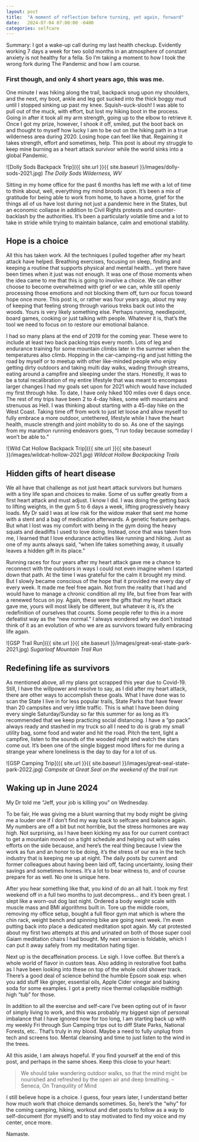 ```yaml
---
layout: post
title:  "A moment of reflection before turning, yet again, forward"
date:   2024-07-04 07:00:00 -0400
categories: selfcare
---
```

Summary: I got a wake-up call during my last health checkup. Evidently working 7 days a week for two solid months in an atmosphere of constant anxiety is not healthy for a fella. So I’m taking a moment to how I took the wrong fork during The Pandemic and how I am course.
<!--more-->

### First though, and only 4 short years ago, this was me.
One minute I was hiking along the trail, backpack snug upon my shoulders, and the next, my boot, ankle and leg got sucked into the thick boggy mud until I stopped sinking up past my knee. Squish-suck-slosh! I was able to pull out of the muck, with effort, but lost my hiking boot in the process. Going in after it took all my arm strength, going up to the elbow to retrieve it. Once I got my prize, however, I shook it off, smiled, put the boot back on and thought to myself how lucky I am to be out on the hiking path in a true wilderness area during 2020. Losing hope can feel like that. Regaining it takes strength, effort and sometimes, help. This post is about my struggle to keep mine burning as a heart attack survivor while the world sinks into a global Pandemic.

![Dolly Sods Backpack Trip]({{ site.url }}{{ site.baseurl }}/images/dolly-sods-2021.jpg)
*The Dolly Sods Wilderness, WV*

Sitting in my home office for the past 6 months has left me with a lot of time to think about, well, everything my mind broods upon. It’s been a mix of gratitude for being able to work from home, to have a home, grief for the things all of us have lost during not just a pandemic here in the States, but an economic collapse in addition to Civil Rights protests and counter-backlash by the authorities. It’s been a particularly volatile time and a lot to take in stride while trying to maintain balance, calm and emotional stability. 

## Hope is a choice
All this has taken work. All the techniques I pulled together after my heart attack have helped. Breathing exercises, focusing on sleep, finding and keeping a routine that supports physical and mental health... yet there have been times when it just was not enough. It was one of those moments when the idea came to me that this is going to involve a choice. We can either choose to become overwhelmed with grief or we can, while still openly processing those emotions and not blocking them off, turn our focus toward hope once more. This post is, or rather was four years ago, about my way of keeping that feeling strong through various treks back out into the woods. Yours is very likely something else. Perhaps running, needlepoint, board games, cooking or just talking with people. Whatever it is, that’s the tool we need to focus on to restore our emotional balance.

I had so many plans at the end of 2019 for the coming year. These were to include at least two back packing trips every month. Lots of leg and endurance training for some mountain climbs later in the summer when the temperatures also climb. Hopping in the car-camping-rig and just hitting the road by myself or to meetup with other like-minded people who enjoy getting dirty outdoors and taking multi day walks, wading through streams, eating around a campfire and sleeping under the stars. Honestly, it was to be a total recalibration of my entire lifestyle that was meant to encompass larger changes I had my goals set upon for 2021 which would have included my first through hike. To date, I have only hiked 100 miles over 6 days once. The rest of my trips have been 2 to 4-day hikes, some with mountains and strenuous as Hell. I was thinking about starting with a 45-day hike on the West Coast. Taking time off from work to just let loose and allow myself to fully embrace a more outdoor, untethered, lifestyle while I have the heart health, muscle strength and joint mobility to do so. As one of the sayings from my marathon running endeavors goes, “I run today because someday I won’t be able to.”

![Wild Cat Hollow Backpack Trip]({{ site.url }}{{ site.baseurl }}/images/wildcat-hollow-2021.jpg)
*Wildcat Hollow Backpacking Trails*

## Hidden gifts of heart disease
We all have that challenge as not just heart attack survivors but humans with a tiny life span and choices to make. Some of us suffer greatly from a first heart attack and must adjust. I know I did. I was doing the getting back to lifting weights, in the gym 5 to 6 days a week, lifting progressively heavy loads. My Dr said I was at low risk for the widow maker that sent me home with a stent and a bag of medication afterwards. A genetic feature perhaps. But what I lost was my comfort with being in the gym doing the heavy squats and deadlifts I used to love doing. Instead, once that was taken from me, I learned that I love endurance activities like running and hiking. Just as one of my aunts always said, “when life takes something away, it usually leaves a hidden gift in its place.”

Running races for four years after my heart attack gave me a chance to reconnect with the outdoors in ways I could not even imagine when I started down that path. At the time I was grateful for the calm it brought my mind. But I slowly became conscious of the hope that it provided me every day of every week. It made me feel free again. Not from the reality that I had and would have to manage a chronic condition all my life, but free from fear with a renewed focus on joy. Again, these were the gifts that my heart attack gave me, yours will most likely be different, but whatever it is, it’s the redefinition of ourselves that counts. Some people refer to this in a more defeatist way as the “new normal.” I always wondered why we don’t instead think of it as an evolution of who we are as survivors toward fully embracing life again.

![GSP Trail Run]({{ site.url }}{{ site.baseurl }}/images/great-seal-state-park-2021.jpg)
*Sugarloaf Mountain Trail Run*

## Redefining life as survivors
As mentioned above, all my plans got scrapped this year due to Covid-19. Still, I have the willpower and resolve to say, as I did after my heart attack, there are other ways to accomplish these goals. What I have done was to scan the State I live in for less popular trails, State Parks that have fewer than 20 campsites and very little traffic. This is what I have been doing every single Saturday/Sunday so far this summer for as long as it’s recommended that we keep practicing social distancing. I have a “go pack” always ready and stashed in my truck so all I need to do is grab my small utility bag, some food and water and hit the road. Pitch the tent, light a campfire, listen to the sounds of the wooded night and watch the stars come out. It’s been one of the single biggest mood lifters for me during a strange year where loneliness is the day to day for a lot of us.

![GSP Camping Trip]({{ site.url }}{{ site.baseurl }}/images/great-seal-state-park-2022.jpg)
*Campsite at Great Seal on the weekend of the trail run*

## Waking up in June 2024
My Dr told me “Jeff, your job is killing you” on Wednesday.

To be fair, He was giving me a blunt warning that my body might be giving me a louder one if I don’t find my way back to selfcare and balance again. My numbers are off a bit but not horrible, but the stress hormones are way high. Not surprising, as I have been kicking my ass for our current contract to get a mountain moved on a tight schedule and helping out with sales efforts on the side because, and here’s the real thing because I view the work as fun and an honor to be doing, it’s the stress of our era in the tech industry that is keeping me up at night. The daily posts by current and former colleagues about having been laid off, facing uncertainty, losing their savings and sometimes homes. It’s a lot to bear witness to, and of course prepare for as well. No one is unique here.

After you hear something like that, you kind of do an all halt. I took my first weekend off in a full two months to just decompress… and it’s been great. I slept like a worn-out dog last night. Ordered a body weight scale with muscle mass and BMI algorithms built in. Tore up the middle room, removing my office setup, bought a full floor gym mat which is where the chin rack, weight bench and spinning bike are going next week. I’m even putting back into place a dedicated meditation spot again. My cat protested about my first two attempts at this and urinated on both of those super cool Gaiam meditation chairs I had bought. My next version is foldable, which I can put it away safely from my meditation hating tiger.

Next up is the decaffeination process. Le sigh. I love coffee. But there’s a whole world of flavor in custom teas. Also adding in restorative foot baths as I have been looking into these on top of the whole cold shower track. There’s a good deal of science behind the humble Epsom soak esp. when you add stuff like ginger, essential oils, Apple Cider vinegar and baking soda for some examples. I got a pretty nice thermal collapsible midthigh high “tub” for those. 

In addition to all the exercise and self-care I’ve been opting out of in favor of simply living to work, and this was probably my biggest sign of personal imbalance that I have ignored now for too long, I am starting back up with my weekly Fri through Sun Camping trips out to diff State Parks, National Forests, etc.. That’s truly in my blood. Maybe a need to fully unplug from tech and screens too. Mental cleansing and time to just listen to the wind in the trees.

All this aside, I am always hopeful. If you find yourself at the end of this post, and perhaps in the same shoes. Keep this close to your heart:
> We should take wandering outdoor walks, so that the mind might be nourished and refreshed by the open air and deep breathing. – Seneca, On Tranquility of Mind

I still believe hope is a choice. I guess, four years later, I understand better how much work that choice demands sometimes. So, here’s the “why” for the coming camping, hiking, workout and diet posts to follow as a way to self-document (for myself) and to stay motivated to find my voice and my center, once more.

Namaste.